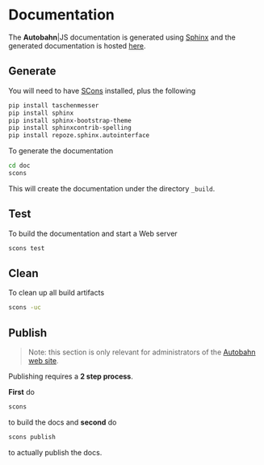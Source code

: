 # Documentation

The **Autobahn**|JS documentation is generated using [Sphinx](http://sphinx.pocoo.org/) and the generated documentation is hosted [here](http://autobahn.ws/js).


## Generate

You will need to have [SCons](http://scons.org/) installed, plus the following

```sh
pip install taschenmesser
pip install sphinx
pip install sphinx-bootstrap-theme
pip install sphinxcontrib-spelling
pip install repoze.sphinx.autointerface
```

To generate the documentation

```sh
cd doc
scons
```

This will create the documentation under the directory `_build`.


## Test

To build the documentation and start a Web server
```sh
scons test
```

## Clean

To clean up all build artifacts

```sh
scons -uc
```

## Publish

> Note: this section is only relevant for administrators of the [Autobahn web site](http://autobahn.ws/).

Publishing requires a **2 step process**.

**First** do

```sh
scons
```

to build the docs and **second** do

```sh
scons publish
```

to actually publish the docs.
